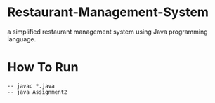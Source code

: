# Restaurant-Management-System
a simplified restaurant management system using Java programming language.

# How To Run
    -- javac *.java
    -- java Assignment2
